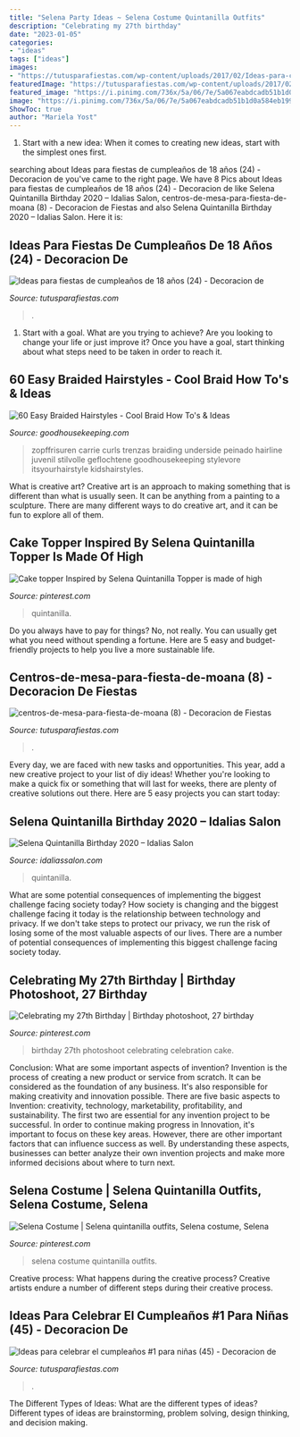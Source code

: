 ```yaml
---
title: "Selena Party Ideas ~ Selena Costume Quintanilla Outfits"
description: "Celebrating my 27th birthday"
date: "2023-01-05"
categories:
- "ideas"
tags: ["ideas"]
images:
- "https://tutusparafiestas.com/wp-content/uploads/2017/02/Ideas-para-celebrar-el-cumpleaños-1-para-niñas-45.jpg"
featuredImage: "https://tutusparafiestas.com/wp-content/uploads/2017/02/Ideas-para-celebrar-el-cumpleaños-1-para-niñas-45.jpg"
featured_image: "https://i.pinimg.com/736x/5a/06/7e/5a067eabdcadb51b1d0a584eb1995102.jpg"
image: "https://i.pinimg.com/736x/5a/06/7e/5a067eabdcadb51b1d0a584eb1995102.jpg"
ShowToc: true
author: "Mariela Yost"
---
```



1. Start with a new idea: When it comes to creating new ideas, start with the simplest ones first.

	

		
searching about Ideas para fiestas de cumpleaños de 18 años (24) - Decoracion de you've came to the right page. We have 8 Pics about Ideas para fiestas de cumpleaños de 18 años (24) - Decoracion de like Selena Quintanilla Birthday 2020 – Idalias Salon, centros-de-mesa-para-fiesta-de-moana (8) - Decoracion de Fiestas and also Selena Quintanilla Birthday 2020 – Idalias Salon. Here it is:
		
    
## Ideas Para Fiestas De Cumpleaños De 18 Años (24) - Decoracion De

<img loading=lazy src="https://tutusparafiestas.com/wp-content/uploads/2017/02/Ideas-para-fiestas-de-cumpleaños-de-18-años-24.jpg" onerror="this.onerror=null;this.src='https://tse3.mm.bing.net/th?id=OIP.bcMcZA674CNeqz_uxSSNqgHaJ4&amp;pid=15.1';" alt="Ideas para fiestas de cumpleaños de 18 años (24) - Decoracion de">

_Source: tutusparafiestas.com_

>. 

	

1. Start with a goal. What are you trying to achieve? Are you looking to change your life or just improve it? Once you have a goal, start thinking about what steps need to be taken in order to reach it.

    
## 60 Easy Braided Hairstyles - Cool Braid How To&#039;s &amp; Ideas

<img loading=lazy src="https://hips.hearstapps.com/hmg-prod.s3.amazonaws.com/images/carrie-underwood-braided-hairstyles-1531843747.jpg?crop=1xw:1xh;center,top&amp;resize=768:*" onerror="this.onerror=null;this.src='https://tse2.mm.bing.net/th?id=OIP.Ro32nNdj35sr42qpgh6y6gHaLH&amp;pid=15.1';" alt="60 Easy Braided Hairstyles - Cool Braid How To&#039;s &amp; Ideas">

_Source: goodhousekeeping.com_

>zopffrisuren carrie curls trenzas braiding underside peinado hairline juvenil stilvolle geflochtene goodhousekeeping stylevore itsyourhairstyle kidshairstyles. 

	

What is creative art?
Creative art is an approach to making something that is different than what is usually seen. It can be anything from a painting to a sculpture. There are many different ways to do creative art, and it can be fun to explore all of them.

    
## Cake Topper Inspired By Selena Quintanilla Topper Is Made Of High

<img loading=lazy src="https://i.pinimg.com/736x/5a/06/7e/5a067eabdcadb51b1d0a584eb1995102.jpg" onerror="this.onerror=null;this.src='https://tse4.mm.bing.net/th?id=OIP.SAC69q0K1sFT5lGDujL6lQHaJ4&amp;pid=15.1';" alt="Cake topper Inspired by Selena Quintanilla Topper is made of high">

_Source: pinterest.com_

>quintanilla. 

	

Do you always have to pay for things? No, not really. You can usually get what you need without spending a fortune. Here are 5 easy and budget-friendly projects to help you live a more sustainable life.

    
## Centros-de-mesa-para-fiesta-de-moana (8) - Decoracion De Fiestas

<img loading=lazy src="https://tutusparafiestas.com/wp-content/uploads/2017/06/centros-de-mesa-para-fiesta-de-moana-8.jpg" onerror="this.onerror=null;this.src='https://tse2.mm.bing.net/th?id=OIP.SDYkvcGkjY7N0u_PLwtu0AHaL5&amp;pid=15.1';" alt="centros-de-mesa-para-fiesta-de-moana (8) - Decoracion de Fiestas">

_Source: tutusparafiestas.com_

>. 

	

Every day, we are faced with new tasks and opportunities. This year, add a new creative project to your list of diy ideas! Whether you're looking to make a quick fix or something that will last for weeks, there are plenty of creative solutions out there. Here are 5 easy projects you can start today: 

    
## Selena Quintanilla Birthday 2020 – Idalias Salon

<img loading=lazy src="https://i.pinimg.com/originals/45/0e/4e/450e4e42589148f1fadb63c479c1aec2.jpg" onerror="this.onerror=null;this.src='https://tse3.mm.bing.net/th?id=OIP.-zWCw12U5r4vrAk0zfxTtAHaLH&amp;pid=15.1';" alt="Selena Quintanilla Birthday 2020 – Idalias Salon">

_Source: idaliassalon.com_

>quintanilla. 

	

What are some potential consequences of implementing the biggest challenge facing society today?
How society is changing and the biggest challenge facing it today is the relationship between technology and privacy. If we don't take steps to protect our privacy, we run the risk of losing some of the most valuable aspects of our lives. There are a number of potential consequences of implementing this biggest challenge facing society today.

    
## Celebrating My 27th Birthday | Birthday Photoshoot, 27 Birthday

<img loading=lazy src="https://i.pinimg.com/originals/30/8c/e0/308ce05bcceec79522e6499c13da5e51.jpg" onerror="this.onerror=null;this.src='https://tse4.mm.bing.net/th?id=OIP.Gp6DR6DKZVrfVzh0D78lAgHaJ4&amp;pid=15.1';" alt="Celebrating my 27th Birthday | Birthday photoshoot, 27 birthday">

_Source: pinterest.com_

>birthday 27th photoshoot celebrating celebration cake. 

	

Conclusion: What are some important aspects of invention?
Invention is the process of creating a new product or service from scratch. It can be considered as the foundation of any business. It's also responsible for making creativity and innovation possible. There are five basic aspects to Invention: creativity, technology, marketability, profitability, and sustainability. The first two are essential for any invention project to be successful. In order to continue making progress in Innovation, it's important to focus on these key areas. However, there are other important factors that can influence success as well. By understanding these aspects, businesses can better analyze their own invention projects and make more informed decisions about where to turn next.

    
## Selena Costume | Selena Quintanilla Outfits, Selena Costume, Selena

<img loading=lazy src="https://i.pinimg.com/736x/2c/15/c7/2c15c786590989ec36449f2f4fc4b2a2--selena-costume.jpg" onerror="this.onerror=null;this.src='https://tse4.mm.bing.net/th?id=OIP.4WiuarFfEN95SuY6gq6PAAHaNK&amp;pid=15.1';" alt="Selena Costume | Selena quintanilla outfits, Selena costume, Selena">

_Source: pinterest.com_

>selena costume quintanilla outfits. 

	

Creative process: What happens during the creative process?
Creative artists endure a number of different steps during their creative process.

    
## Ideas Para Celebrar El Cumpleaños #1 Para Niñas (45) - Decoracion De

<img loading=lazy src="https://tutusparafiestas.com/wp-content/uploads/2017/02/Ideas-para-celebrar-el-cumpleaños-1-para-niñas-45.jpg" onerror="this.onerror=null;this.src='https://tse4.mm.bing.net/th?id=OIP.PyEJ0CxDOkr2LX6_zbWKZwHaGK&amp;pid=15.1';" alt="Ideas para celebrar el cumpleaños #1 para niñas (45) - Decoracion de">

_Source: tutusparafiestas.com_

>. 

	

The Different Types of Ideas: What are the different types of ideas?
Different types of ideas are brainstorming, problem solving, design thinking, and decision making.

